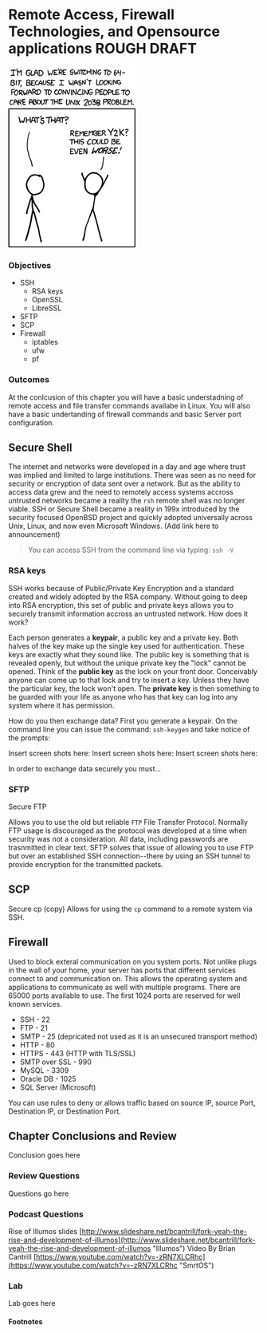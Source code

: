 # Remote Access, Firewall Technologies, and Opensource applications ROUGH DRAFT
![*Good thing we avoided that one...*](images/Chapter-Header/Chapter-14/2038-2.png "2038")

### Objectives

  * SSH
    + RSA keys
    + OpenSSL
    + LibreSSL
  * SFTP
  * SCP
  * Firewall
    + iptables
    + ufw
    + pf

### Outcomes

At the conlcusion of this chapter you will have a basic understadning of remote access and file transfer commands availabe in Linux.  You will also have a basic undertanding of firewall commands and basic Server port configuration.

## Secure Shell

The internet and networks were developed in a day and age where trust was implied and limited to large institutions.  There was seen as no need for security or encryption of data sent over a network.  But as the ability to access data grew and the need to remotely access systems accross untrusted networks became a reality the ```rsh``` remote shell was no longer viable.   SSH or Secure Shell became a reality in 199x introduced by the security focused OpenBSD project and quickly adopted universally across Unix, Linux, and now even Microsoft Windows.  (Add link here to announcement)

> You can access SSH from the command line via typing: ```ssh -V```

### RSA keys

SSH works because of Public/Private Key Encryption and a standard created and widely adopted by the RSA company.  Without going to deep into RSA encryption, this set of public and private keys allows you to securely transmit information accross an untrusted network.  How does it work?

Each person generates a **keypair**, a public key and a private key. Both halves of the key make up the single key used for authentication.  These keys are exactly what they sound like.  The public key is something that is revealed openly, but without the unique private key the "lock" cannot be opened.  Think of the **public key** as the lock on your front door.  Conceivably anyone can come up to that lock and try to insert a key.  Unless they have the particular key, the lock won't open.   The **private key** is then something to be guarded with your life as anyone who has that key can log into any system where it has permission.   

How do you then exchange data?  First you generate a keypair.   On the command line you can issue the command: ```ssh-keygen``` and take notice of the prompts:

Insert screen shots here:
Insert screen shots here:
Insert screen shots here:

In order to exchange data securely you must...


### SFTP

Secure FTP

Allows you to use the old but reliable ```FTP``` File Transfer Protocol.  Normally FTP usage is discouraged as the protocol was developed at a time when security was not a consideration.  All data, including passwords are trasnmitted in clear text.  SFTP solves that issue of allowing you to use FTP but over an established SSH connection--there by using an SSH tunnel to provide encryption for the transmitted packets.

## SCP

Secure cp (copy) Allows for using the ```cp``` command to a remote system via SSH.

## Firewall

Used to block exteral communication on you system ports.   Not unlike plugs in the wall of your home, your server has ports that different services connect to and communication on.  This allows the operating system and applications to communicate as well with multiple programs.  There are 65000 ports available to use.  The first 1024 ports are reserved for well known services.

 * SSH - 22
 * FTP - 21
 * SMTP - 25 (depricated not used as it is an unsecured transport method)
 * HTTP - 80
 * HTTPS - 443 (HTTP with TLS/SSL)
 * SMTP over SSL - 990
 * MySQL - 3309
 * Oracle DB - 1025
 * SQL Server (Microsoft)

You can use rules to deny or allows traffic based on source IP, source Port, Destination IP, or Destination Port.

## Chapter Conclusions and Review

  Conclusion goes here

### Review Questions

  Questions go here

### Podcast Questions

Rise of Illumos slides [http://www.slideshare.net/bcantrill/fork-yeah-the-rise-and-development-of-illumos](http://www.slideshare.net/bcantrill/fork-yeah-the-rise-and-development-of-illumos "Illumos")
Video By Brian Cantrill [https://www.youtube.com/watch?v=-zRN7XLCRhc](https://www.youtube.com/watch?v=-zRN7XLCRhc "SmrtOS")

### Lab

 Lab goes here

#### Footnotes

